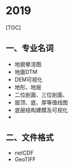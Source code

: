 # 2019

[TOC]

## 一、专业名词

- 地貌晕渲图
- 地面DTM
- DEM可视化
- 地形、地层
- 二位剖面、三位剖面、
- 层顶、底、厚等值线图
- 底层结构建模及可视化
- 

## 二、文件格式

- netCDF
- GeoTIFF